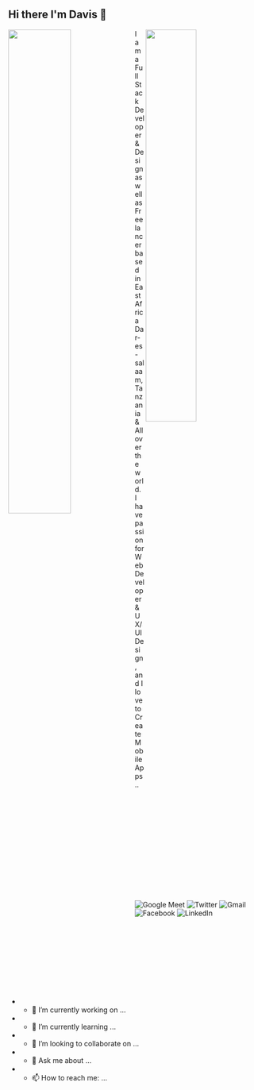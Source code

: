 ## Hi there I'm Davis 👋
<img align ="left" width= "50%" src="https://github-readme-stats.vercel.app/api?username=innocent-cloud&show_icons=true&theme=transparent"/>
<img align="right" width ="45%" src="https://github-readme-stats.vercel.app/api/top-langs/?username=innocent-cloud&layout=compact"/>
 I am a Full Stack Developer & Design as well as Freelancer based in East Africa Dar-es-salaam,Tanzania & All over the world. I have passion for Web Developer & UX/UI Design, and I love to Create Mobile Apps..


 ![Google Meet](https://img.shields.io/badge/Google%20Meet-00897B?style=for-the-badge&logo=google-meet&logoColor=white&link=https://meet.google.com/jkn-mxxd-bjs)
 ![Twitter](https://img.shields.io/badge/Twitter-%231DA1F2.svg?style=for-the-badge&logo=Twitter&logoColor=white&link=https://twitter.com/FexInchotSpt)
 ![Gmail](https://img.shields.io/badge/Gmail-D14836?style=for-the-badge&logo=gmail&logoColor=white&link=gmail.com:fexincinfo@gmail.com)
 ![Facebook](https://img.shields.io/badge/Facebook-%231877F2.svg?style=for-the-badge&logo=Facebook&logoColor=white&link=https://www.facebook.com/thefexinchotspot/)
 ![LinkedIn](https://img.shields.io/badge/linkedin-%230077B5.svg?style=for-the-badge&logo=linkedin&logoColor=white&link=https://linkedin.com/in/david-nicolaus)
  

- - 🔭 I’m currently working on ...
- - 🌱 I’m currently learning ...
- - 👯 I’m looking to collaborate on ...
- - 💬 Ask me about ...
- - 📫 How to reach me: ...

<!--
**Innocent-cloud/Innocent-cloud** is a ✨ _special_ ✨ repository because its `README.md` (this file) appears on your GitHub profile.

Here are some ideas to get you started:

- 🔭 I’m currently working on ...
- 🌱 I’m currently learning ...
- 👯 I’m looking to collaborate on ...
- 🤔 I’m looking for help with ...
- 💬 Ask me about ...
- 📫 How to reach me: ...
- 😄 Pronouns: ...
- ⚡ Fun fact: ...
-->
